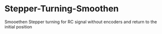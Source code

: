 # Stepper-Turning-Smoothen
Smooethen Stepper turning for RC signal without encoders and return to the initial position
